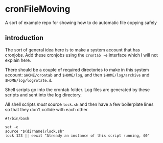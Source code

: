 # cronFileMoving
A sort of example repo for showing how to do automatic file copying safely

## introduction

The sort of general idea here is to make a system account that has cronjobs. Add these cronjobs using the `crontab -e` interface which I will not explain here.

There should be a couple of required directories to make in this system account: `$HOME/crontab` and `$HOME/log`, and then `$HOME/log/archive` and `$HOME/log/logrotate.d`.

Shell scripts go into the crontab folder. Log files are generated by these scripts and sent into the log directory.

All shell scripts _must_ source `lock.sh` and then have a few boilerplate lines so that they don't collide with each other.

    #!/bin/bash
    
    set -e
    source "$(dirname)/lock.sh"
    lock 123 || eexit "Already an instance of this script running, $0"
